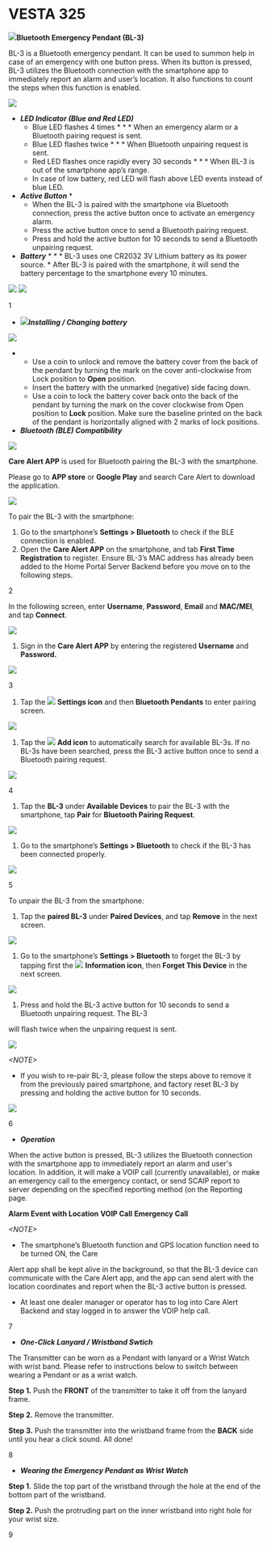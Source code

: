 # VESTA 325

![](<.gitbook/assets/0 (115).jpeg>)**Bluetooth Emergency Pendant (BL-3)**

BL-3 is a Bluetooth emergency pendant. It can be used to summon help in case of an emergency with one button press. When its button is pressed, BL-3 utilizes the Bluetooth connection with the smartphone app to immediately report an alarm and user’s location. It also functions to count the steps when this function is enabled.

![](<.gitbook/assets/1 (86).png>)

* _**LED Indicator (Blue and Red LED)**_
  * Blue LED flashes 4 times
    *
      *
        * When an emergency alarm or a Bluetooth pairing request is sent.
  * Blue LED flashes twice
    *
      *
        * When Bluetooth unpairing request is sent.
  * Red LED flashes once rapidly every 30 seconds
    *
      *
        * When BL-3 is out of the smartphone app’s range.
  * In case of low battery, red LED will flash above LED events instead of blue LED.
* _**Active Button**_
  *
    * When the BL-3 is paired with the smartphone via Bluetooth connection, press the active button once to activate an emergency alarm.
    * Press the active button once to send a Bluetooth pairing request.
    * Press and hold the active button for 10 seconds to send a Bluetooth unpairing request.
* _**Battery**_
  *
    *
      * BL-3 uses one CR2032 3V Lithium battery as its power source.
      * After BL-3 is paired with the smartphone, it will send the battery percentage to the smartphone every 10 minutes.

![](<.gitbook/assets/2 (95).png>) ![](<.gitbook/assets/3 (92).png>)

1

* ![](<.gitbook/assets/4 (97).png>)_**Installing / Changing battery**_

![](<.gitbook/assets/5 (98).png>)

*
  * Use a coin to unlock and remove the battery cover from the back of the pendant by turning the mark on the cover anti-clockwise from Lock position to **Open** position.
  * Insert the battery with the unmarked (negative) side facing down.
  * Use a coin to lock the battery cover back onto the back of the pendant by turning the mark on the cover clockwise from Open position to **Lock** position. Make sure the baseline printed on the back of the pendant is horizontally aligned with 2 marks of lock positions.
* _**Bluetooth (BLE) Compatibility**_

![](<.gitbook/assets/6 (76).png>)

**Care Alert APP** is used for Bluetooth pairing the BL-3 with the smartphone.

Please go to **APP store** or **Google Play** and search Care Alert to download the application.

![](<.gitbook/assets/7 (58).jpeg>)

To pair the BL-3 with the smartphone:

1. Go to the smartphone’s **Settings > Bluetooth** to check if the BLE connection is enabled.
2. Open the **Care Alert APP** on the smartphone, and tab **First Time Registration** to register. Ensure BL-3’s MAC address has already been added to the Home Portal Server Backend before you move on to the following steps.

2

In the following screen, enter **Username**, **Password**, **Email** and **MAC/MEI**, and tap **Connect**.

![](<.gitbook/assets/8 (70).png>)

1. Sign in the **Care Alert APP** by entering the registered **Username** and **Password.**

![](<.gitbook/assets/9 (68).png>)

3

1. Tap the ![](<.gitbook/assets/10 (28).jpeg>) **Settings icon** and then **Bluetooth Pendants** to enter pairing screen.

![](<.gitbook/assets/11 (54).png>)

1. Tap the ![](<.gitbook/assets/12 (30).jpeg>) **Add icon** to automatically search for available BL-3s. If no BL-3s have been searched, press the BL-3 active button once to send a Bluetooth pairing request.

![](<.gitbook/assets/13 (45).png>)

4

1. Tap the **BL-3** under **Available Devices** to pair the BL-3 with the smartphone, tap **Pair** for **Bluetooth Pairing Request**.

![](<.gitbook/assets/14 (44).png>)

1. Go to the smartphone’s **Settings > Bluetooth** to check if the BL-3 has been connected properly.

![](<.gitbook/assets/15 (44).png>)

5

To unpair the BL-3 from the smartphone:

1. Tap the **paired BL-3** under **Paired Devices**, and tap **Remove** in the next screen.

![](<.gitbook/assets/16 (46).png>)

1. Go to the smartphone’s **Settings > Bluetooth** to forget the BL-3 by tapping first the ![](<.gitbook/assets/17 (22).jpeg>) **Information icon**, then **Forget This Device** in the next screen.

![](<.gitbook/assets/18 (39).png>)

1. Press and hold the BL-3 active button for 10 seconds to send a Bluetooth unpairing request. The BL-3

will flash twice when the unpairing request is sent.

![](<.gitbook/assets/19 (39).png>)

_\<NOTE>_

* If you wish to re-pair BL-3, please follow the steps above to remove it from the previously paired smartphone, and factory reset BL-3 by pressing and holding the active button for 10 seconds.

![](<.gitbook/assets/20 (18).jpeg>)

6

* _**Operation**_

When the active button is pressed, BL-3 utilizes the Bluetooth connection with the smartphone app to immediately report an alarm and user's location. In addition, it will make a VOIP call (currently unavailable), or make an emergency call to the emergency contact, or send SCAIP report to server depending on the specified reporting method (on the Reporting page.

**Alarm Event with Location** **VOIP Call** **Emergency Call**

_\<NOTE>_

* The smartphone’s Bluetooth function and GPS location function need to be turned ON, the Care

Alert app shall be kept alive in the background, so that the BL-3 device can communicate with the Care Alert app, and the app can send alert with the location coordinates and report when the BL-3 active button is pressed.

* At least one dealer manager or operator has to log into Care Alert Backend and stay logged in to answer the VOIP help call.

7

* _**One-Click Lanyard / Wristband Swtich**_

The Transmitter can be worn as a Pendant with lanyard or a Wrist Watch with wrist band. Please refer to instructions below to switch between wearing a Pendant or as a wrist watch.

**Step 1.** Push the **FRONT** of the transmitter to take it off from the lanyard frame.

**Step 2.** Remove the transmitter.

**Step 3.** Push the transmitter into the wristband frame from the **BACK** side until you hear a click sound. All done!

8

* _**Wearing the Emergency Pendant as Wrist Watch**_

**Step 1.** Slide the top part of the wristband through the hole at the end of the bottom part of the wristband.

**Step 2.** Push the protruding part on the inner wristband into right hole for your wrist size.

9
